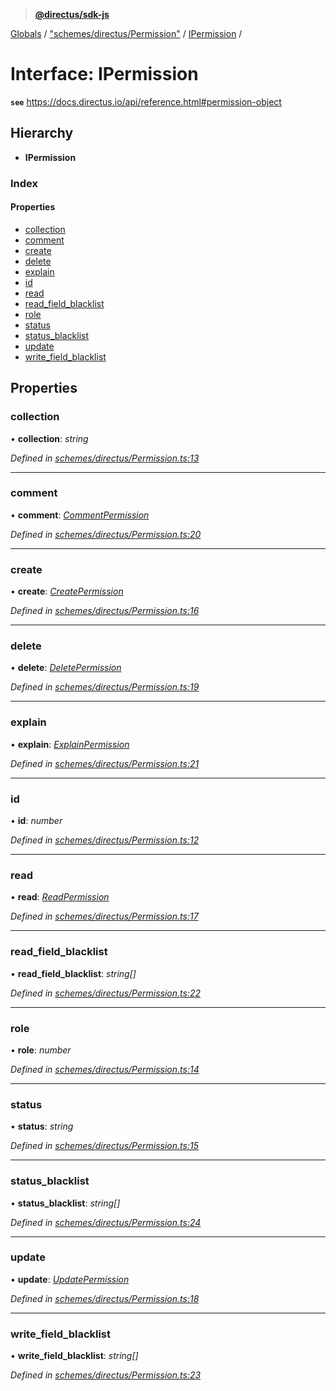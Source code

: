 > **[@directus/sdk-js](../README.md)**

[Globals](../README.md) / ["schemes/directus/Permission"](../modules/_schemes_directus_permission_.md) / [IPermission](_schemes_directus_permission_.ipermission.md) /

# Interface: IPermission

**`see`** https://docs.directus.io/api/reference.html#permission-object

## Hierarchy

* **IPermission**

### Index

#### Properties

* [collection](_schemes_directus_permission_.ipermission.md#collection)
* [comment](_schemes_directus_permission_.ipermission.md#comment)
* [create](_schemes_directus_permission_.ipermission.md#create)
* [delete](_schemes_directus_permission_.ipermission.md#delete)
* [explain](_schemes_directus_permission_.ipermission.md#explain)
* [id](_schemes_directus_permission_.ipermission.md#id)
* [read](_schemes_directus_permission_.ipermission.md#read)
* [read_field_blacklist](_schemes_directus_permission_.ipermission.md#read_field_blacklist)
* [role](_schemes_directus_permission_.ipermission.md#role)
* [status](_schemes_directus_permission_.ipermission.md#status)
* [status_blacklist](_schemes_directus_permission_.ipermission.md#status_blacklist)
* [update](_schemes_directus_permission_.ipermission.md#update)
* [write_field_blacklist](_schemes_directus_permission_.ipermission.md#write_field_blacklist)

## Properties

###  collection

• **collection**: *string*

*Defined in [schemes/directus/Permission.ts:13](https://github.com/janbiasi/sdk-js/blob/6d04a0b/src/schemes/directus/Permission.ts#L13)*

___

###  comment

• **comment**: *[CommentPermission](../modules/_schemes_directus_permission_.md#commentpermission)*

*Defined in [schemes/directus/Permission.ts:20](https://github.com/janbiasi/sdk-js/blob/6d04a0b/src/schemes/directus/Permission.ts#L20)*

___

###  create

• **create**: *[CreatePermission](../modules/_schemes_directus_permission_.md#createpermission)*

*Defined in [schemes/directus/Permission.ts:16](https://github.com/janbiasi/sdk-js/blob/6d04a0b/src/schemes/directus/Permission.ts#L16)*

___

###  delete

• **delete**: *[DeletePermission](../modules/_schemes_directus_permission_.md#deletepermission)*

*Defined in [schemes/directus/Permission.ts:19](https://github.com/janbiasi/sdk-js/blob/6d04a0b/src/schemes/directus/Permission.ts#L19)*

___

###  explain

• **explain**: *[ExplainPermission](../modules/_schemes_directus_permission_.md#explainpermission)*

*Defined in [schemes/directus/Permission.ts:21](https://github.com/janbiasi/sdk-js/blob/6d04a0b/src/schemes/directus/Permission.ts#L21)*

___

###  id

• **id**: *number*

*Defined in [schemes/directus/Permission.ts:12](https://github.com/janbiasi/sdk-js/blob/6d04a0b/src/schemes/directus/Permission.ts#L12)*

___

###  read

• **read**: *[ReadPermission](../modules/_schemes_directus_permission_.md#readpermission)*

*Defined in [schemes/directus/Permission.ts:17](https://github.com/janbiasi/sdk-js/blob/6d04a0b/src/schemes/directus/Permission.ts#L17)*

___

###  read_field_blacklist

• **read_field_blacklist**: *string[]*

*Defined in [schemes/directus/Permission.ts:22](https://github.com/janbiasi/sdk-js/blob/6d04a0b/src/schemes/directus/Permission.ts#L22)*

___

###  role

• **role**: *number*

*Defined in [schemes/directus/Permission.ts:14](https://github.com/janbiasi/sdk-js/blob/6d04a0b/src/schemes/directus/Permission.ts#L14)*

___

###  status

• **status**: *string*

*Defined in [schemes/directus/Permission.ts:15](https://github.com/janbiasi/sdk-js/blob/6d04a0b/src/schemes/directus/Permission.ts#L15)*

___

###  status_blacklist

• **status_blacklist**: *string[]*

*Defined in [schemes/directus/Permission.ts:24](https://github.com/janbiasi/sdk-js/blob/6d04a0b/src/schemes/directus/Permission.ts#L24)*

___

###  update

• **update**: *[UpdatePermission](../modules/_schemes_directus_permission_.md#updatepermission)*

*Defined in [schemes/directus/Permission.ts:18](https://github.com/janbiasi/sdk-js/blob/6d04a0b/src/schemes/directus/Permission.ts#L18)*

___

###  write_field_blacklist

• **write_field_blacklist**: *string[]*

*Defined in [schemes/directus/Permission.ts:23](https://github.com/janbiasi/sdk-js/blob/6d04a0b/src/schemes/directus/Permission.ts#L23)*